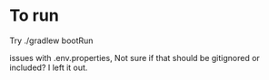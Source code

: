# To run

Try ./gradlew bootRun

issues with .env.properties, Not sure if that should be gitignored or included? I left it out.